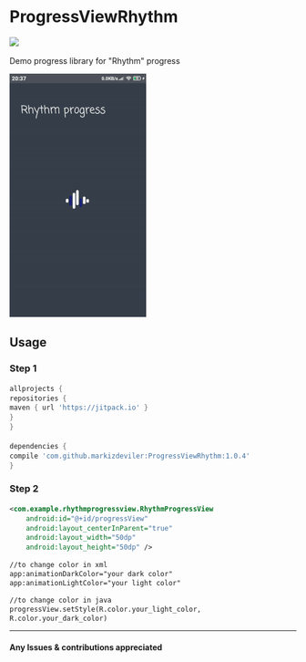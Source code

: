 # ProgressViewRhythm
[![](https://jitpack.io/v/markizdeviler/ProgressViewRhythm.svg)](https://jitpack.io/#markizdeviler/ProgressViewRhythm)

 Demo progress library for "Rhythm" progress
	
![giphy](https://raw.githubusercontent.com/markizdeviler/ProgressViewRhythm/master/screens/progress.gif)

## Usage	

### Step 1 
```gradle
allprojects {
repositories {
maven { url 'https://jitpack.io' }
}
}

dependencies {
compile 'com.github.markizdeviler:ProgressViewRhythm:1.0.4'
}
``` 

### Step 2
``` xml
<com.example.rhythmprogressview.RhythmProgressView
    android:id="@+id/progressView"
    android:layout_centerInParent="true"
    android:layout_width="50dp"
    android:layout_height="50dp" />
```

``` android 
//to change color in xml
app:animationDarkColor="your dark color"
app:animationLightColor="your light color"

```

``` android 
//to change color in java
progressView.setStyle(R.color.your_light_color, R.color.your_dark_color)

```
--------
#### Any Issues & contributions appreciated
